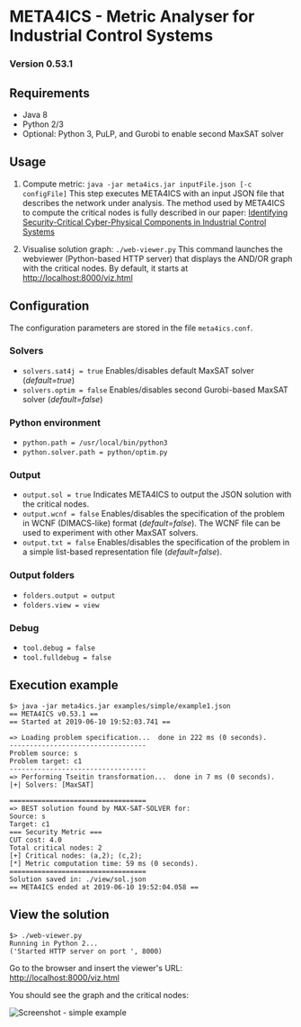 # META4ICS - Metric Analyser for Industrial Control Systems
### Version 0.53.1


## Requirements
* Java 8
* Python 2/3
* Optional: Python 3, PuLP, and Gurobi to enable second MaxSAT solver

## Usage

1. Compute metric: ```java -jar meta4ics.jar inputFile.json [-c configFile]```
This step executes META4ICS with an input JSON file that describes the network under analysis. 
The method used by META4ICS to compute the critical nodes is fully described in our paper: 
[Identifying Security-Critical Cyber-Physical Components in Industrial Control Systems](https://arxiv.org/abs/1905.04796)

2. Visualise solution graph: ```./web-viewer.py```
This command launches the webviewer (Python-based HTTP server) that displays the AND/OR graph with the critical nodes. 
By default, it starts at [http://localhost:8000/viz.html](http://localhost:8000/viz.html)

## Configuration
The configuration parameters are stored in the file ```meta4ics.conf```. 

### Solvers
* ```solvers.sat4j = true``` Enables/disables default MaxSAT solver (*default=true*)
* ```solvers.optim = false``` Enables/disables second Gurobi-based MaxSAT solver (*default=false*)

### Python environment
* ```python.path = /usr/local/bin/python3```
* ```python.solver.path = python/optim.py```

### Output
* ```output.sol = true``` Indicates META4ICS to output the JSON solution with the critical nodes. 
* ```output.wcnf = false``` Enables/disables the specification of the problem in WCNF (DIMACS-like) format (*default=false*). The WCNF file can be used to experiment with other MaxSAT solvers. 
* ```output.txt = false``` Enables/disables the specification of the problem in a simple list-based representation file (*default=false*). 


### Output folders
* ```folders.output = output```
* ```folders.view = view```

### Debug
* ```tool.debug = false```
* ```tool.fulldebug = false```


## Execution example
```
$> java -jar meta4ics.jar examples/simple/example1.json
== META4ICS v0.53.1 ==
== Started at 2019-06-10 19:52:03.741 ==

=> Loading problem specification...  done in 222 ms (0 seconds).
----------------------------------
Problem source: s
Problem target: c1
----------------------------------
=> Performing Tseitin transformation...  done in 7 ms (0 seconds).
|+| Solvers: [MaxSAT]

==================================
=> BEST solution found by MAX-SAT-SOLVER for:
Source: s
Target: c1
=== Security Metric ===
CUT cost: 4.0
Total critical nodes: 2
[+] Critical nodes: (a,2); (c,2);
[*] Metric computation time: 59 ms (0 seconds).
==================================
Solution saved in: ./view/sol.json
== META4ICS ended at 2019-06-10 19:52:04.058 ==
```

## View the solution
```
$> ./web-viewer.py
Running in Python 2...
('Started HTTP server on port ', 8000)
```
Go to the browser and insert the viewer's URL: [http://localhost:8000/viz.html](http://localhost:8000/viz.html)

You should see the graph and the critical nodes:

![Screenshot - simple example](https://github.com/mbarrere/meta4ics/blob/master/screenshots/example1.png)
